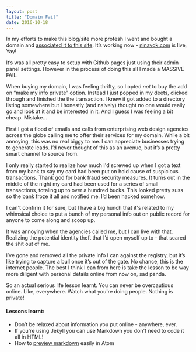 ```yaml
---
layout: post
title: "Domain Fail"
date: 2016-10-18
---
```


In my efforts to make this blog/site more profesh I went and bought a domain and [associated it to this site](https://help.github.com/articles/setting-up-an-apex-domain/#configuring-an-alias-or-aname-record-with-your-dns-provider "configuring-an-alias-or-aname-record-with-your-dns-provider").  It’s working now - [ninavdk.com]() is live, Yay!

It’s was all pretty easy to setup with Github pages just using their admin panel settings. However in the process of doing this all I made a MASSIVE FAIL.

When buying my domain, I was feeling thrifty, so I opted _not_ to buy the add on “make my info private” option. Instead I just popped in my deets, clicked through and finished the the transaction. I knew it got added to a directory listing somewhere but I honestly (and naively) thought no one would really go and look at it and be interested in it. And I guess I was feeling a bit cheap. Mistake...

First I got a flood of emails and calls from enterprising web design agencies across the globe calling me to offer their services for my domain. While a bit annoying, this was no real biggy to me. I can appreciate businesses trying to generate leads. I’d never thought of this as an avenue, but it’s a pretty smart channel to source from.

I only really started to realize how much I'd screwed up when I got a text from my bank to say my card had been put on hold cause of suspicious transactions. Thank god for bank fraud security measures. It turns out in the middle of the night my card had been used for a series of small transactions, totaling up to over a hundred bucks. This looked pretty suss so the bank froze it all and notified me. I’d been hacked somehow.

I can't confirm it for sure, but I have a big hunch that it's related to my whimsical choice to put a bunch of my personal info out on public record for anyone to come along and scoop up.

It was annoying when the agencies called me, but I can live with that. Realizing the potential identity theft that I’d open myself up to - that scared the shit out of me.

I’ve gone and removed all the private info I can against the registry, but it’s like trying to capture a bull once it’s out of the gate. No chance, this is the internet people. The best I think I can from here is take the lesson to be way more diligent with personal details online from now on, sad panda.

So an actual serious life lesson learnt. You can never be overcautious online. Like, everywhere. Watch what you're doing people. Nothing is private!

#### Lessons learnt:
- Don’t be relaxed about information you put online - anywhere, ever.
- If you're using Jekyll you can use Markdown you don't need to code it all in HTML!
- How to [preview markdown](https://github.com/atom/markdown-preview) easily in Atom 
